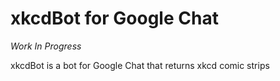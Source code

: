 # xkcdBot for Google Chat

*Work In Progress*

xkcdBot is a bot for Google Chat that returns xkcd comic strips
